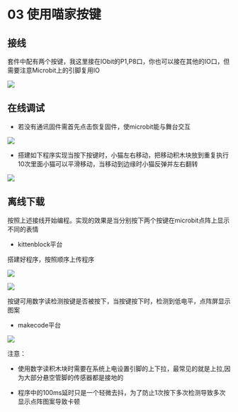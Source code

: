 # 03 使用喵家按键

## 接线

套件中配有两个按键，我这里接在IObit的P1,P8口，你也可以接在其他的IO口，但需要注意Microbit上的引脚复用IO

![](https://s2.ax1x.com/2019/09/02/nC3Oln.jpg)

## 在线调试  

- 若没有通讯固件需首先点击恢复固件，使microbit能与舞台交互  

![](https://s2.ax1x.com/2019/09/18/nTC54I.jpg)   

- 搭建如下程序实现当按下按键时，小猫左右移动，把移动积木块放到重复执行10次里面小猫可以平滑移动，当移动到边缘时小猫反弹并左右翻转

![](https://s2.ax1x.com/2019/09/04/nEX1UK.jpg)

## 离线下载   

按照上述接线开始编程。实现的效果是当分别按下两个按键在microbit点阵上显示不同的表情

- kittenblock平台  

搭建好程序，按照顺序上传程序  

![](https://s2.ax1x.com/2019/09/02/nCXK91.jpg)

![](https://s2.ax1x.com/2019/09/18/nTEV9s.jpg)


按键可用数字读检测按键是否被按下，当按键按下时，检测到低电平，点阵屏显示图案

- makecode平台

![](https://s2.ax1x.com/2019/09/02/nCXYAH.jpg)

注意：
- 使用数字读积木块时需要在系统上电设置引脚的上下拉，最常见的就是上拉,因为大部分悬空管脚的传感器都是接地的

- 程序中的100ms延时只是一个轻微去抖，为了防止1次按下多次检测导致多次显示点阵图案导致卡顿